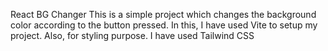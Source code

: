 React BG Changer 
This is a simple project which changes the background color according to the button pressed.
In this, I have used Vite to setup my project.
Also, for styling purpose. I have used Tailwind CSS



